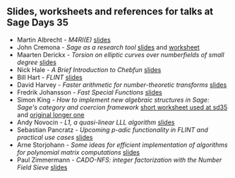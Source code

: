 

## Slides, worksheets and references for talks at Sage Days 35

* Martin Albrecht - _M4RI(E)_ <a href="SageFlintDays/slides/20111219_-_M4RI_-_Warwick.pdf">slides</a> 
* John Cremona - _Sage as a research tool_ <a href="SageFlintDays/slides/sd35.pdf">slides</a> and <a class="http" href="http://www.sagenb.org/home/pub/3867">worksheet</a> 
* Maarten Derickx - _Torsion on elliptic curves over numberfields of small degree_ <a href="SageFlintDays/slides/sd35-talk-mderickx.pdf">slides</a> 
* Nick Hale - _A Brief Introduction to Chebfun_ <a href="SageFlintDays/slides/chebfun_warwick.pdf">slides</a> 
* Bill Hart - _FLINT_ <a href="SageFlintDays/slides/flint.pdf">slides</a> 
* David Harvey - _Faster arithmetic for number-theoretic transforms_ <a href="SageFlintDays/slides/fastntt.pdf">slides</a> 
* Fredrik Johansson - _Fast Special Functions_ <a href="SageFlintDays/slides/flint-specfun.pdf">slides</a> 
* Simon King - _How to implement new algebraic structures in Sage: Sage's category and coercion framework_ <a class="http" href="http://sage.math.washington.edu/home/SimonKing/SAGE/How%20to%20implement%20new%20algebraic%20structures%20in%20Sage.sws">short worksheet used at sd35</a> and <a class="http" href="http://sagenb.org/home/pub/3837">original longer one</a> 
* Andy Novocin - _L1, a quasi-linear LLL algorithm_ <a href="SageFlintDays/slides/novocin_L1.pdf">slides</a> 
* Sebastian Pancratz - _Upcoming p-adic functionality in FLINT and practical use cases_ <a href="SageFlintDays/slides/2011-12-21-Talk.pdf">slides</a> 
* Arne Storjohann - _Some ideas for efficient implementation of algorithms for polynomial matrix computations_ <a href="SageFlintDays/slides/talk.pdf">slides</a> 
* Paul Zimmermann - _CADO-NFS: integer factorization with the Number Field Sieve_ <a href="SageFlintDays/slides/paulsd35.pdf">slides</a> 
